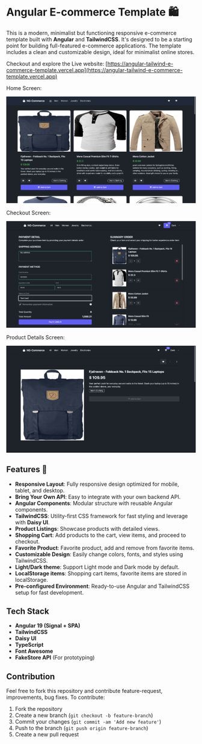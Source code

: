 # Angular E-commerce Template 🛍️

This is a modern, minimalist but functioning responsive e-commerce template built with **Angular** and **TailwindCSS**. It's designed to be a starting point for building full-featured e-commerce applications. The template includes a clean and customizable design, ideal for minimalist online stores.

Checkout and explore the Live website: [https://angular-tailwind-e-commerce-template.vercel.app](https://angular-tailwind-e-commerce-template.vercel.app)

Home Screen:

![Img1](/public/imgs/img1.png)

Checkout Screen:

![Img2](/public/imgs/img2.png)

Product Details Screen:

![Img3](/public/imgs/img3.png)

## Features 🚀

- **Responsive Layout**: Fully responsive design optimized for mobile, tablet, and desktop.
- **Bring Your Own API**: Easy to integrate with your own backend API.
- **Angular Components**: Modular structure with reusable Angular components.
- **TailwindCSS**: Utility-first CSS framework for fast styling and leverage with **Daisy UI**.
- **Product Listings**: Showcase products with detailed views.
- **Shopping Cart**: Add products to the cart, view items, and proceed to checkout.
- **Favorite Product**: Favorite product, add and remove from favorite items.
- **Customizable Design**: Easily change colors, fonts, and styles using TailwindCSS.
- **Light/Dark theme**: Support Light mode and Dark mode by default.
- **LocalStorage items**: Shopping cart items, favorite items are stored in localStorage.
- **Pre-configured Environment**: Ready-to-use Angular and TailwindCSS setup for fast development.

## Tech Stack

- **Angular 19 (Signal + SPA)**
- **TailwindCSS**
- **Daisy UI**
- **TypeScript**
- **Font Awesome**
- **FakeStore API** (For prototyping)

## Contribution

Feel free to fork this repository and contribute feature-request, improvements, bug fixes.
To contribute:

1. Fork the repository
2. Create a new branch (`git checkout -b feature-branch`)
3. Commit your changes (`git commit -am 'Add new feature'`)
4. Push to the branch (`git push origin feature-branch`)
5. Create a new pull request
